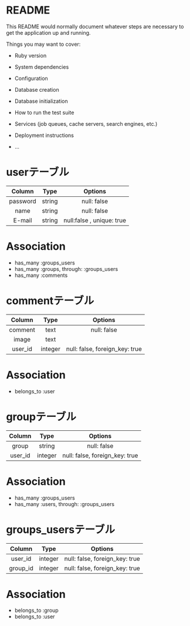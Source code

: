 # README

This README would normally document whatever steps are necessary to get the
application up and running.

Things you may want to cover:

* Ruby version

* System dependencies

* Configuration

* Database creation

* Database initialization

* How to run the test suite

* Services (job queues, cache servers, search engines, etc.)

* Deployment instructions

* ...
# userテーブル
|Column|Type|Options|
|:--:|:--:|:--:|
|password|string|null: false|
|name|string|null: false|
|E-mail|string|null:false , unique: true|

# Association
- has_many :groups_users
- has_many :groups, through: :groups_users
- has_many :comments

# commentテーブル
|Column|Type|Options|
|:--:|:--:|:--:|
|comment|text|null: false|
|image|text||
|user_id|integer|null: false, foreign_key: true|

# Association
- belongs_to :user

# groupテーブル
|Column|Type|Options|
|:--:|:--:|:--:|
|group|string|null: false|
|user_id|integer|null: false, foreign_key: true|

# Association
- has_many :groups_users
- has_many :users, through: :groups_users

# groups_usersテーブル
|Column|Type|Options|
|:--:|:--:|:--:|
|user_id|integer|null: false, foreign_key: true|
|group_id|integer|null: false, foreign_key: true|

# Association
- belongs_to :group
- belongs_to :user
